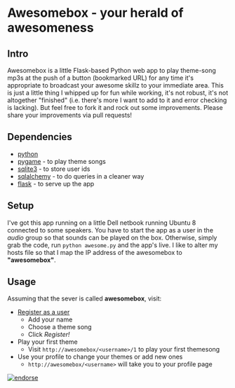 Awesomebox - your herald of awesomeness
=======================================

Intro
-----
Awesomebox is a little Flask-based Python web app to play theme-song mp3s at the push of a button (bookmarked URL) for
any time it's appropriate to broadcast your awesome skillz to your immediate area. This is just a little thing I whipped
up for fun while working, it's not robust, it's not altogether "finished" (i.e. there's more I want to add to it and
error checking is lacking). But feel free to fork it and rock out some improvements. Please share your improvements
via pull requests!

Dependencies
------------
* [python](http://python.org)
* [pygame](http://pygame.org) - to play theme songs
* [sqlite3](http://sqlite.org) - to store user ids
* [sqlalchemy](http://www.sqlalchemy.org) - to do queries in a cleaner way
* [flask](http://flask.pocoo.org) - to serve up the app

Setup
-----
I've got this app running on a little Dell netbook running Ubuntu 8 connected to some speakers. You have to
start the app as a user in the *audio* group so that sounds can be played on the box. Otherwise, simply grab 
the code, run `python awesome.py` and the app's live. I like to alter my hosts file so that I map the IP address
of the awesomebox to **"awesomebox"**.

Usage
-----
Assuming that the sever is called **awesomebox**, visit:

* [Register as a user](http://awesomebox/register)
   * Add your name
   * Choose a theme song
   * Click *Register!*
* Play your first theme
   * Visit `http://awesomebox/<username>/1` to play your first themesong
* Use your profile to change your themes or add new ones
   * `http://awesomebox/<username>` will take you to your profile page

[![endorse](http://api.coderwall.com/mrcaron/endorsecount.png)](http://coderwall.com/mrcaron)